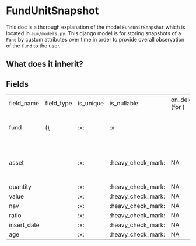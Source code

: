 # FundUnitSnapshot

This doc is a thorough explanation of the model `FundUnitSnapshot` which is located in `aum/models.py`.
This django model is for storing snapshots of a `Fund` by custom attributes over time in order to provide 
overall observation of the `Fund` to the user.

## What does it inherit?

<include from="repeatable-texts.topic" element-id="django-models.desc"></include>

## Fields

<table>
    <tr>
        <td>field_name</td>
        <td>field_type</td>
        <td>is_unique</td>
        <td>is_nullable</td>
        <td>on_delete (for <include from="third-party-libraries-links.topic" element-id="django-models.foreign-key"/>)</td>
        <td>description</td>
    </tr>
    <tr>
        <td>fund</td>
        <td><include from="third-party-libraries-links.topic" element-id="django-models.foreign-key"/>
            (<a href="fund-model.md"/>)</td>
        <td>:x:</td>
        <td>:x:</td>
        <td><include from="third-party-libraries-links.topic" element-id="django-models.cascade"/></td>
        <td>The `Fund` which this snapshot belongs to.</td>
    </tr>
    <tr>
        <td>asset</td>
        <td><include from="third-party-libraries-links.topic" element-id="django-models.char-field"/></td>
        <td>:x:</td>
        <td>:heavy_check_mark:</td>
        <td>NA</td>
        <td>All assets of the fund at that point of time.</td>
    </tr>
    <tr>
        <td>quantity</td>
        <td><include from="third-party-libraries-links.topic" element-id="django-models.float-field"/></td>
        <td>:x:</td>
        <td>:heavy_check_mark:</td>
        <td>NA</td>
        <td>#TODO</td>
    </tr>
    <tr>
        <td>value</td>
        <td><include from="third-party-libraries-links.topic" element-id="django-models.float-field"/></td>
        <td>:x:</td>
        <td>:heavy_check_mark:</td>
        <td>NA</td>
        <td>#TODO</td>
    </tr>
    <tr>
        <td>nav</td>
        <td><include from="third-party-libraries-links.topic" element-id="django-models.float-field"/></td>
        <td>:x:</td>
        <td>:heavy_check_mark:</td>
        <td>NA</td>
        <td>#TODO</td>
    </tr>
    <tr>
        <td>ratio</td>
        <td><include from="third-party-libraries-links.topic" element-id="django-models.float-field"/></td>
        <td>:x:</td>
        <td>:heavy_check_mark:</td>
        <td>NA</td>
        <td>#TODO</td>
    </tr>
    <tr>
        <td>insert_date</td>
        <td><include from="third-party-libraries-links.topic" element-id="django-models.date-field"/></td>
        <td>:x:</td>
        <td>:heavy_check_mark:</td>
        <td>NA</td>
        <td>#TODO</td>
    </tr>
    <tr>
        <td>age</td>
        <td><include from="third-party-libraries-links.topic" element-id="django-models.integer-field"/></td>
        <td>:x:</td>
        <td>:heavy_check_mark:</td>
        <td>NA</td>
        <td>#TODO</td>
    </tr>
</table>
